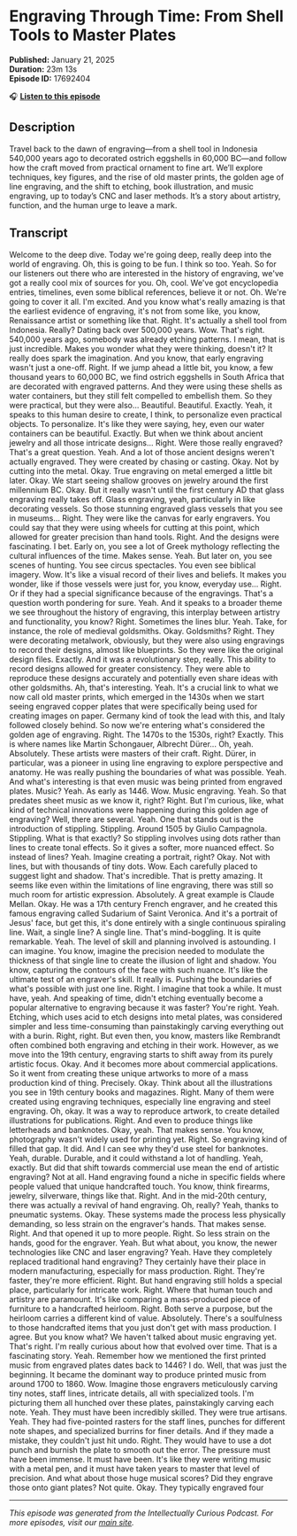# Engraving Through Time: From Shell Tools to Master Plates

**Published:** January 21, 2025  
**Duration:** 23m 13s  
**Episode ID:** 17692404

🎧 **[Listen to this episode](https://intellectuallycurious.buzzsprout.com/2529712/episodes/17692404-engraving-through-time-from-shell-tools-to-master-plates)**

## Description

Travel back to the dawn of engraving—from a shell tool in Indonesia 540,000 years ago to decorated ostrich eggshells in 60,000 BC—and follow how the craft moved from practical ornament to fine art. We’ll explore techniques, key figures, and the rise of old master prints, the golden age of line engraving, and the shift to etching, book illustration, and music engraving, up to today’s CNC and laser methods. It’s a story about artistry, function, and the human urge to leave a mark.

## Transcript

Welcome to the deep dive. Today we're going deep, really deep into the world of engraving. Oh, this is going to be fun. I think so too. Yeah. So for our listeners out there who are interested in the history of engraving, we've got a really cool mix of sources for you. Oh, cool. We've got encyclopedia entries, timelines, even some biblical references, believe it or not. Oh. We're going to cover it all. I'm excited. And you know what's really amazing is that the earliest evidence of engraving, it's not from some like, you know, Renaissance artist or something like that. Right. It's actually a shell tool from Indonesia. Really? Dating back over 500,000 years. Wow. That's right. 540,000 years ago, somebody was already etching patterns. I mean, that is just incredible. Makes you wonder what they were thinking, doesn't it? It really does spark the imagination. And you know, that early engraving wasn't just a one-off. Right. If we jump ahead a little bit, you know, a few thousand years to 60,000 BC, we find ostrich eggshells in South Africa that are decorated with engraved patterns. And they were using these shells as water containers, but they still felt compelled to embellish them. So they were practical, but they were also... Beautiful. Beautiful. Exactly. Yeah, it speaks to this human desire to create, I think, to personalize even practical objects. To personalize. It's like they were saying, hey, even our water containers can be beautiful. Exactly. But when we think about ancient jewelry and all those intricate designs... Right. Were those really engraved? That's a great question. Yeah. And a lot of those ancient designs weren't actually engraved. They were created by chasing or casting. Okay. Not by cutting into the metal. Okay. True engraving on metal emerged a little bit later. Okay. We start seeing shallow grooves on jewelry around the first millennium BC. Okay. But it really wasn't until the first century AD that glass engraving really takes off. Glass engraving, yeah, particularly in like decorating vessels. So those stunning engraved glass vessels that you see in museums... Right. They were like the canvas for early engravers. You could say that they were using wheels for cutting at this point, which allowed for greater precision than hand tools. Right. And the designs were fascinating. I bet. Early on, you see a lot of Greek mythology reflecting the cultural influences of the time. Makes sense. Yeah. But later on, you see scenes of hunting. You see circus spectacles. You even see biblical imagery. Wow. It's like a visual record of their lives and beliefs. It makes you wonder, like if those vessels were just for, you know, everyday use... Right. Or if they had a special significance because of the engravings. That's a question worth pondering for sure. Yeah. And it speaks to a broader theme we see throughout the history of engraving, this interplay between artistry and functionality, you know? Right. Sometimes the lines blur. Yeah. Take, for instance, the role of medieval goldsmiths. Okay. Goldsmiths? Right. They were decorating metalwork, obviously, but they were also using engravings to record their designs, almost like blueprints. So they were like the original design files. Exactly. And it was a revolutionary step, really. This ability to record designs allowed for greater consistency. They were able to reproduce these designs accurately and potentially even share ideas with other goldsmiths. Ah, that's interesting. Yeah. It's a crucial link to what we now call old master prints, which emerged in the 1430s when we start seeing engraved copper plates that were specifically being used for creating images on paper. Germany kind of took the lead with this, and Italy followed closely behind. So now we're entering what's considered the golden age of engraving. Right. The 1470s to the 1530s, right? Exactly. This is where names like Martin Schongauer, Albrecht Dürer... Oh, yeah. Absolutely. These artists were masters of their craft. Right. Dürer, in particular, was a pioneer in using line engraving to explore perspective and anatomy. He was really pushing the boundaries of what was possible. Yeah. And what's interesting is that even music was being printed from engraved plates. Music? Yeah. As early as 1446. Wow. Music engraving. Yeah. So that predates sheet music as we know it, right? Right. But I'm curious, like, what kind of technical innovations were happening during this golden age of engraving? Well, there are several. Yeah. One that stands out is the introduction of stippling. Stippling. Around 1505 by Giulio Campagnola. Stippling. What is that exactly? So stippling involves using dots rather than lines to create tonal effects. So it gives a softer, more nuanced effect. So instead of lines? Yeah. Imagine creating a portrait, right? Okay. Not with lines, but with thousands of tiny dots. Wow. Each carefully placed to suggest light and shadow. That's incredible. That is pretty amazing. It seems like even within the limitations of line engraving, there was still so much room for artistic expression. Absolutely. A great example is Claude Mellan. Okay. He was a 17th century French engraver, and he created this famous engraving called Sudarium of Saint Veronica. And it's a portrait of Jesus' face, but get this, it's done entirely with a single continuous spiraling line. Wait, a single line? A single line. That's mind-boggling. It is quite remarkable. Yeah. The level of skill and planning involved is astounding. I can imagine. You know, imagine the precision needed to modulate the thickness of that single line to create the illusion of light and shadow. You know, capturing the contours of the face with such nuance. It's like the ultimate test of an engraver's skill. It really is. Pushing the boundaries of what's possible with just one line. Right. I imagine that took a while. It must have, yeah. And speaking of time, didn't etching eventually become a popular alternative to engraving because it was faster? You're right. Yeah. Etching, which uses acid to etch designs into metal plates, was considered simpler and less time-consuming than painstakingly carving everything out with a burin. Right, right. But even then, you know, masters like Rembrandt often combined both engraving and etching in their work. However, as we move into the 19th century, engraving starts to shift away from its purely artistic focus. Okay. And it becomes more about commercial applications. So it went from creating these unique artworks to more of a mass production kind of thing. Precisely. Okay. Think about all the illustrations you see in 19th century books and magazines. Right. Many of them were created using engraving techniques, especially line engraving and steel engraving. Oh, okay. It was a way to reproduce artwork, to create detailed illustrations for publications. Right. And even to produce things like letterheads and banknotes. Okay, yeah. That makes sense. You know, photography wasn't widely used for printing yet. Right. So engraving kind of filled that gap. It did. And I can see why they'd use steel for banknotes. Yeah, durable. Durable, and it could withstand a lot of handling. Yeah, exactly. But did that shift towards commercial use mean the end of artistic engraving? Not at all. Hand engraving found a niche in specific fields where people valued that unique handcrafted touch. You know, think firearms, jewelry, silverware, things like that. Right. And in the mid-20th century, there was actually a revival of hand engraving. Oh, really? Yeah, thanks to pneumatic systems. Okay. These systems made the process less physically demanding, so less strain on the engraver's hands. That makes sense. Right. And that opened it up to more people. Right. So less strain on the hands, good for the engraver. Yeah. But what about, you know, the newer technologies like CNC and laser engraving? Yeah. Have they completely replaced traditional hand engraving? They certainly have their place in modern manufacturing, especially for mass production. Right. They're faster, they're more efficient. Right. But hand engraving still holds a special place, particularly for intricate work. Right. Where that human touch and artistry are paramount. It's like comparing a mass-produced piece of furniture to a handcrafted heirloom. Right. Both serve a purpose, but the heirloom carries a different kind of value. Absolutely. There's a soulfulness to those handcrafted items that you just don't get with mass production. I agree. But you know what? We haven't talked about music engraving yet. That's right. I'm really curious about how that evolved over time. That is a fascinating story. Yeah. Remember how we mentioned the first printed music from engraved plates dates back to 1446? I do. Well, that was just the beginning. It became the dominant way to produce printed music from around 1700 to 1860. Wow. Imagine those engravers meticulously carving tiny notes, staff lines, intricate details, all with specialized tools. I'm picturing them all hunched over these plates, painstakingly carving each note. Yeah. They must have been incredibly skilled. They were true artisans. Yeah. They had five-pointed rasters for the staff lines, punches for different note shapes, and specialized burrins for finer details. And if they made a mistake, they couldn't just hit undo. Right. They would have to use a dot punch and burnish the plate to smooth out the error. The pressure must have been immense. It must have been. It's like they were writing music with a metal pen, and it must have taken years to master that level of precision. And what about those huge musical scores? Did they engrave those onto giant plates? Not quite. Okay. They typically engraved four

---
*This episode was generated from the Intellectually Curious Podcast. For more episodes, visit our [main site](https://intellectuallycurious.buzzsprout.com).*

